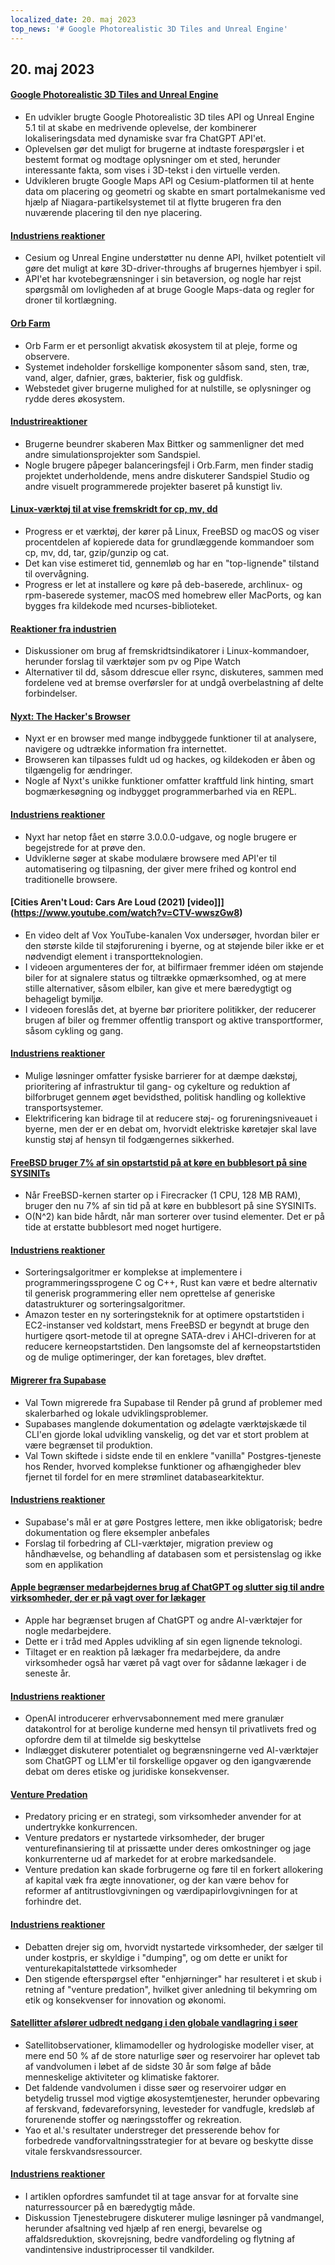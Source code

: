 ```yaml
---
localized_date: 20. maj 2023
top_news: '# Google Photorealistic 3D Tiles and Unreal Engine'
---
```


## 20. maj 2023

#### [Google Photorealistic 3D Tiles and Unreal Engine](https://nilsbakker.nl/portfolio/3d-tiles/)

- En udvikler brugte Google Photorealistic 3D tiles API og Unreal Engine 5.1 til at skabe en medrivende oplevelse, der kombinerer lokaliseringsdata med dynamiske svar fra ChatGPT API'et.
- Oplevelsen gør det muligt for brugerne at indtaste forespørgsler i et bestemt format og modtage oplysninger om et sted, herunder interessante fakta, som vises i 3D-tekst i den virtuelle verden.
- Udvikleren brugte Google Maps API og Cesium-platformen til at hente data om placering og geometri og skabte en smart portalmekanisme ved hjælp af Niagara-partikelsystemet til at flytte brugeren fra den nuværende placering til den nye placering.

#### [Industriens reaktioner](http://news.ycombinator.com/item?id=36000631)

- Cesium og Unreal Engine understøtter nu denne API, hvilket potentielt vil gøre det muligt at køre 3D-driver-throughs af brugernes hjembyer i spil.
- API'et har kvotebegrænsninger i sin betaversion, og nogle har rejst spørgsmål om lovligheden af at bruge Google Maps-data og regler for droner til kortlægning.

#### [Orb Farm](https://orb.farm/)

- Orb Farm er et personligt akvatisk økosystem til at pleje, forme og observere.
- Systemet indeholder forskellige komponenter såsom sand, sten, træ, vand, alger, dafnier, græs, bakterier, fisk og guldfisk.
- Webstedet giver brugerne mulighed for at nulstille, se oplysninger og rydde deres økosystem.

#### [Industrireaktioner](http://news.ycombinator.com/item?id=35999835)

- Brugerne beundrer skaberen Max Bittker og sammenligner det med andre simulationsprojekter som Sandspiel.
- Nogle brugere påpeger balanceringsfejl i Orb.Farm, men finder stadig projektet underholdende, mens andre diskuterer Sandspiel Studio og andre visuelt programmerede projekter baseret på kunstigt liv.

#### [Linux-værktøj til at vise fremskridt for cp, mv, dd](https://github.com/Xfennec/progress)

- Progress er et værktøj, der kører på Linux, FreeBSD og macOS og viser procentdelen af kopierede data for grundlæggende kommandoer som cp, mv, dd, tar, gzip/gunzip og cat.
- Det kan vise estimeret tid, gennemløb og har en "top-lignende" tilstand til overvågning.
- Progress er let at installere og køre på deb-baserede, archlinux- og rpm-baserede systemer, macOS med homebrew eller MacPorts, og kan bygges fra kildekode med ncurses-biblioteket.

#### [Reaktioner fra industrien](http://news.ycombinator.com/item?id=36000407)

- Diskussioner om brug af fremskridtsindikatorer i Linux-kommandoer, herunder forslag til værktøjer som pv og Pipe Watch
- Alternativer til dd, såsom ddrescue eller rsync, diskuteres, sammen med fordelene ved at bremse overførsler for at undgå overbelastning af delte forbindelser.

#### [Nyxt: The Hacker's Browser](https://nyxt.atlas.engineer/)

- Nyxt er en browser med mange indbyggede funktioner til at analysere, navigere og udtrække information fra internettet.
- Browseren kan tilpasses fuldt ud og hackes, og kildekoden er åben og tilgængelig for ændringer.
- Nogle af Nyxt's unikke funktioner omfatter kraftfuld link hinting, smart bogmærkesøgning og indbygget programmerbarhed via en REPL.

#### [Industriens reaktioner](http://news.ycombinator.com/item?id=36006423)

- Nyxt har netop fået en større 3.0.0.0-udgave, og nogle brugere er begejstrede for at prøve den.
- Udviklerne søger at skabe modulære browsere med API'er til automatisering og tilpasning, der giver mere frihed og kontrol end traditionelle browsere.

#### [Cities Aren't Loud: Cars Are Loud (2021) [video]]](https://www.youtube.com/watch?v=CTV-wwszGw8)

- En video delt af Vox YouTube-kanalen Vox undersøger, hvordan biler er den største kilde til støjforurening i byerne, og at støjende biler ikke er et nødvendigt element i transportteknologien.
- I videoen argumenteres der for, at bilfirmaer fremmer idéen om støjende biler for at signalere status og tiltrække opmærksomhed, og at mere stille alternativer, såsom elbiler, kan give et mere bæredygtigt og behageligt bymiljø.
- I videoen foreslås det, at byerne bør prioritere politikker, der reducerer brugen af biler og fremmer offentlig transport og aktive transportformer, såsom cykling og gang.

#### [Industriens reaktioner](http://news.ycombinator.com/item?id=35999950)

- Mulige løsninger omfatter fysiske barrierer for at dæmpe dækstøj, prioritering af infrastruktur til gang- og cykelture og reduktion af bilforbruget gennem øget bevidsthed, politisk handling og kollektive transportsystemer.
- Elektrificering kan bidrage til at reducere støj- og forureningsniveauet i byerne, men der er en debat om, hvorvidt elektriske køretøjer skal lave kunstig støj af hensyn til fodgængernes sikkerhed.

#### [FreeBSD bruger 7% af sin opstartstid på at køre en bubblesort på sine SYSINITs](https://twitter.com/cperciva/status/1659558311920914432)

- Når FreeBSD-kernen starter op i Firecracker (1 CPU, 128 MB RAM), bruger den nu 7% af sin tid på at køre en bubblesort på sine SYSINITs.
- O(N^2) kan bide hårdt, når man sorterer over tusind elementer. Det er på tide at erstatte bubblesort med noget hurtigere.

#### [Industriens reaktioner](http://news.ycombinator.com/item?id=36002574)

- Sorteringsalgoritmer er komplekse at implementere i programmeringssprogene C og C++, Rust kan være et bedre alternativ til generisk programmering eller nem oprettelse af generiske datastrukturer og sorteringsalgoritmer.
- Amazon tester en ny sorteringsteknik for at optimere opstartstiden i EC2-instanser ved koldstart, mens FreeBSD er begyndt at bruge den hurtigere qsort-metode til at opregne SATA-drev i AHCI-driveren for at reducere kerneopstartstiden. Den langsomste del af kerneopstartstiden og de mulige optimeringer, der kan foretages, blev drøftet.

#### [Migrerer fra Supabase](https://blog.val.town/blog/migrating-from-supabase)

- Val Town migrerede fra Supabase til Render på grund af problemer med skalerbarhed og lokale udviklingsproblemer.
- Supabases manglende dokumentation og ødelagte værktøjskæde til CLI'en gjorde lokal udvikling vanskelig, og det var et stort problem at være begrænset til produktion.
- Val Town skiftede i sidste ende til en enklere "vanilla" Postgres-tjeneste hos Render, hvorved komplekse funktioner og afhængigheder blev fjernet til fordel for en mere strømlinet databasearkitektur.

#### [Industriens reaktioner](http://news.ycombinator.com/item?id=36004925)

- Supabase's mål er at gøre Postgres lettere, men ikke obligatorisk; bedre dokumentation og flere eksempler anbefales
- Forslag til forbedring af CLI-værktøjer, migration preview og håndhævelse, og behandling af databasen som et persistenslag og ikke som en applikation

#### [Apple begrænser medarbejdernes brug af ChatGPT og slutter sig til andre virksomheder, der er på vagt over for lækager](https://www.wsj.com/articles/apple-restricts-use-of-chatgpt-joining-other-companies-wary-of-leaks-d44d7d34)

- Apple har begrænset brugen af ChatGPT og andre AI-værktøjer for nogle medarbejdere.
- Dette er i tråd med Apples udvikling af sin egen lignende teknologi.
- Tiltaget er en reaktion på lækager fra medarbejdere, da andre virksomheder også har været på vagt over for sådanne lækager i de seneste år.

#### [Industriens reaktioner](http://news.ycombinator.com/item?id=36000079)

- OpenAI introducerer erhvervsabonnement med mere granulær datakontrol for at berolige kunderne med hensyn til privatlivets fred og opfordre dem til at tilmelde sig beskyttelse
- Indlægget diskuterer potentialet og begrænsningerne ved AI-værktøjer som ChatGPT og LLM'er til forskellige opgaver og den igangværende debat om deres etiske og juridiske konsekvenser.

#### [Venture Predation](https://papers.ssrn.com/sol3/papers.cfm?abstract_id=4437360)

- Predatory pricing er en strategi, som virksomheder anvender for at undertrykke konkurrencen.
- Venture predators er nystartede virksomheder, der bruger venturefinansiering til at prissætte under deres omkostninger og jage konkurrenterne ud af markedet for at erobre markedsandele.
- Venture predation kan skade forbrugerne og føre til en forkert allokering af kapital væk fra ægte innovationer, og der kan være behov for reformer af antitrustlovgivningen og værdipapirlovgivningen for at forhindre det.

#### [Industriens reaktioner](http://news.ycombinator.com/item?id=36003096)

- Debatten drejer sig om, hvorvidt nystartede virksomheder, der sælger til under kostpris, er skyldige i "dumping", og om dette er unikt for venturekapitalstøttede virksomheder
- Den stigende efterspørgsel efter "enhjørninger" har resulteret i et skub i retning af "venture predation", hvilket giver anledning til bekymring om etik og konsekvenser for innovation og økonomi.

#### [Satellitter afslører udbredt nedgang i den globale vandlagring i søer](https://www.science.org/doi/10.1126/science.abo2812)

- Satellitobservationer, klimamodeller og hydrologiske modeller viser, at mere end 50 % af de store naturlige søer og reservoirer har oplevet tab af vandvolumen i løbet af de sidste 30 år som følge af både menneskelige aktiviteter og klimatiske faktorer.
- Det faldende vandvolumen i disse søer og reservoirer udgør en betydelig trussel mod vigtige økosystemtjenester, herunder opbevaring af ferskvand, fødevareforsyning, levesteder for vandfugle, kredsløb af forurenende stoffer og næringsstoffer og rekreation.
- Yao et al.'s resultater understreger det presserende behov for forbedrede vandforvaltningsstrategier for at bevare og beskytte disse vitale ferskvandsressourcer.

#### [Industriens reaktioner](http://news.ycombinator.com/item?id=35999438)

- I artiklen opfordres samfundet til at tage ansvar for at forvalte sine naturressourcer på en bæredygtig måde.
- Diskussion Tjenestebrugere diskuterer mulige løsninger på vandmangel, herunder afsaltning ved hjælp af ren energi, bevarelse og affaldsreduktion, skovrejsning, bedre vandfordeling og flytning af vandintensive industriprocesser til vandkilder.
